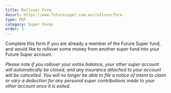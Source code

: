 ```yaml
---
title: Rollover Form
docurl: https://www.futuresuper.com.au/rolloverform
type: PDF
category: Super Forms
order: 3
---
```


Complete this form if you are already a member of the Future Super fund, and would like to rollover some money from another super fund into your Future Super account.

*Please note if you rollover your entire balance, your other super account will automatically be closed, and any insurance attached to your account will be cancelled. You will no longer be able to file a notice of intent to claim or vary a deduction for any personal super contributions made to your other account once it is exited*.